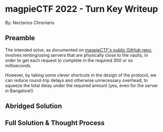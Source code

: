 # magpieCTF 2022 - Turn Key Writeup
By: Nectarios Chroniaris

## Preamble

The intended solve, as documented on [magpieCTF's public GitHub repo](https://github.com/infosec-ucalgary/magpieCTF2022-public/tree/main/challenges/networks/turn-key), involves renting/using servers that are physically close to the vaults, in order to get each request to complete in the required 300 or so milliseconds.

However, by taking some clever shortcuts in the design of the protocol, we can reduce round-trip delays and otherwise unnecessary overhead, to squeeze the total delay under the required amount (yes, even for the server in Bangalore!).

## Abridged Solution

## Full Solution & Thought Process
